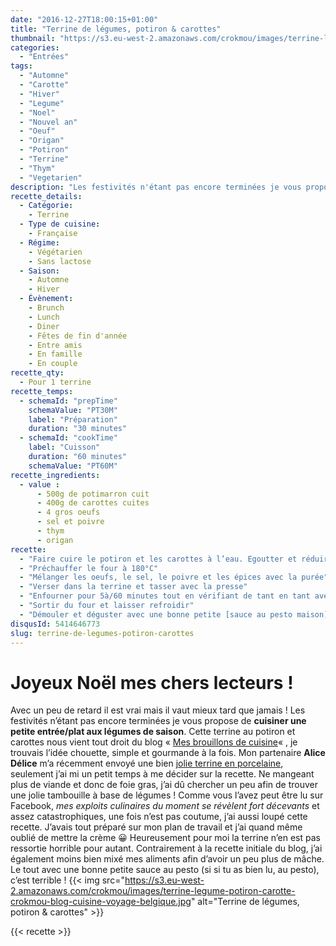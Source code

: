 ```yaml
---
date: "2016-12-27T18:00:15+01:00"
title: "Terrine de légumes, potiron & carottes"
thumbnail: "https://s3.eu-west-2.amazonaws.com/crokmou/images/terrine-legume-potiron-carotte-crokmou-blog-cuisine-voyage-belgique-1.jpg"
categories:
  - "Entrées"
tags:
  - "Automne"
  - "Carotte"
  - "Hiver"
  - "Legume"
  - "Noel"
  - "Nouvel an"
  - "Oeuf"
  - "Origan"
  - "Potiron"
  - "Terrine"
  - "Thym"
  - "Vegetarien"
description: "Les festivités n'étant pas encore terminées je vous propose de cuisiner une petite entrée/plat aux légumes de saison. Cette terrine au potiron et carottes"
recette_details:
  - Catégorie:
    - Terrine
  - Type de cuisine:
    - Française  
  - Régime:
    - Végétarien
    - Sans lactose
  - Saison:
    - Automne
    - Hiver
  - Évènement:
    - Brunch
    - Lunch
    - Diner
    - Fêtes de fin d'année
    - Entre amis
    - En famille
    - En couple
recette_qty:
  - Pour 1 terrine
recette_temps:
  - schemaId: "prepTime"
    schemaValue: "PT30M"
    label: "Préparation"
    duration: "30 minutes"
  - schemaId: "cookTime"
    label: "Cuisson"
    duration: "60 minutes"
    schemaValue: "PT60M"
recette_ingredients:
  - value :
      - 500g de potimarron cuit
      - 400g de carottes cuites
      - 4 gros oeufs
      - sel et poivre
      - thym
      - origan
recette:
  - "Faire cuire le potiron et les carottes à l’eau. Egoutter et réduire en purée tout en gardant quelques morceaux. Laisser refroidir un peu"
  - "Préchauffer le four à 180°C"
  - "Mélanger les oeufs, le sel, le poivre et les épices avec la purée"
  - "Verser dans la terrine et tasser avec la presse"
  - "Enfourner pour 5à/60 minutes tout en vérifiant de tant en tant avec un couteau si la terrine est cuite"
  - "Sortir du four et laisser refroidir"
  - "Démouler et déguster avec une bonne petite [sauce au pesto maison](https://crokmou.com/2013/07/pesto-au-basilic-al-genovese)"
disqusId: 5414646773
slug: terrine-de-legumes-potiron-carottes
---
```


# Joyeux Noël mes chers lecteurs !

Avec un peu de retard il est vrai mais il vaut mieux tard que jamais ! Les
festivités n’étant pas encore terminées je vous propose de **cuisiner une petite
entrée/plat aux légumes de saison**. Cette terrine au potiron et carottes nous
vient tout droit du blog
« [Mes brouillons de cuisine](http://cuisinebyana.canalblog.com/archives/2013/11/11/28392729.html)« ,
je trouvais l’idée chouette, simple et gourmande à la fois. Mon partenaire
**Alice Délice** m’a récemment envoyé une bien
[jolie terrine en porcelaine](https://www.alicedelice.com/grill-terrine/terrine-650-grs-presse-1012500.html),
seulement j’ai mi un petit temps à me décider sur la recette. Ne mangeant plus
de viande et donc de foie gras, j’ai dû chercher un peu afin de trouver une
jolie tambouille à base de légumes ! Comme vous l’avez peut être lu sur
Facebook, _mes exploits culinaires du moment se révèlent fort décevants_ et
assez catastrophiques, une fois n’est pas coutume, j’ai aussi loupé cette
recette. J’avais tout préparé sur mon plan de travail et j’ai quand même oublié
de mettre la crème 😀 Heureusement pour moi la terrine n’en est pas ressortie
horrible pour autant. Contrairement à la recette initiale du blog, j’ai
également moins bien mixé mes aliments afin d’avoir un peu plus de mâche. Le
tout avec une bonne petite sauce au pesto (si si tu as bien lu, au pesto), c’est
terrible !  {{< img
src="https://s3.eu-west-2.amazonaws.com/crokmou/images/terrine-legume-potiron-carotte-crokmou-blog-cuisine-voyage-belgique.jpg"
alt="Terrine de légumes, potiron & carottes" >}}

{{< recette >}}
